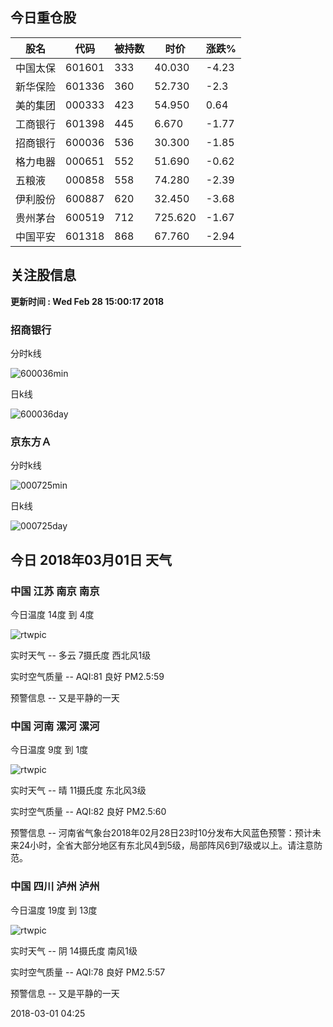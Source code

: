
## 今日重仓股 

|股名|代码|被持数|时价|涨跌%|
|---|---|---|---|---|
|中国太保|601601|333|40.030|-4.23|
|新华保险|601336|360|52.730|-2.3|
|美的集团|000333|423|54.950|0.64|
|工商银行|601398|445|6.670|-1.77|
|招商银行|600036|536|30.300|-1.85|
|格力电器|000651|552|51.690|-0.62|
|五粮液|000858|558|74.280|-2.39|
|伊利股份|600887|620|32.450|-3.68|
|贵州茅台|600519|712|725.620|-1.67|
|中国平安|601318|868|67.760|-2.94|

## 关注股信息
**更新时间 : Wed Feb 28 15:00:17 2018**
### 招商银行 
分时k线

![600036min](http://image.sinajs.cn/newchart/min/n/sh600036.gif)

日k线

![600036day](http://image.sinajs.cn/newchart/daily/n/sh600036.gif)

### 京东方Ａ 
分时k线

![000725min](http://image.sinajs.cn/newchart/min/n/sz000725.gif)

日k线

![000725day](http://image.sinajs.cn/newchart/daily/n/sz000725.gif)
## 今日 2018年03月01日 天气
### 中国 江苏 南京 南京

今日温度 14度 到 4度

![rtwpic](http://app1.showapi.com/weather/icon/night/01.png)

实时天气 -- 多云 7摄氏度 西北风1级

实时空气质量 -- AQI:81 良好 PM2.5:59

预警信息 -- 又是平静的一天
    
### 中国 河南 漯河 漯河

今日温度 9度 到 1度

![rtwpic](http://app1.showapi.com/weather/icon/night/00.png)

实时天气 -- 晴 11摄氏度 东北风3级

实时空气质量 -- AQI:82 良好 PM2.5:60

预警信息 -- 河南省气象台2018年02月28日23时10分发布大风蓝色预警：预计未来24小时，全省大部分地区有东北风4到5级，局部阵风6到7级或以上。请注意防范。
    
### 中国 四川 泸州 泸州

今日温度 19度 到 13度

![rtwpic](http://app1.showapi.com/weather/icon/night/02.png)

实时天气 -- 阴 14摄氏度 南风1级

实时空气质量 -- AQI:78 良好 PM2.5:57

预警信息 -- 又是平静的一天
    
2018-03-01 04:25